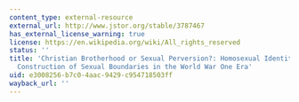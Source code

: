 ```yaml
---
content_type: external-resource
external_url: http://www.jstor.org/stable/3787467
has_external_license_warning: true
license: https://en.wikipedia.org/wiki/All_rights_reserved
status: ''
title: 'Christian Brotherhood or Sexual Perversion?: Homosexual Identities and the
  Construction of Sexual Boundaries in the World War One Era'
uid: e3008256-b7c0-4aac-9429-c954718503ff
wayback_url: ''
---
```


